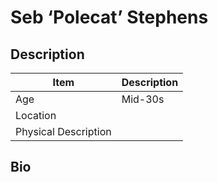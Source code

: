 # Seb ‘Polecat’ Stephens

## Description

| Item                 | Description |
| -------------------- | ----------- |
| Age                  | Mid-30s     |
| Location             |             |
| Physical Description |             |

## Bio
